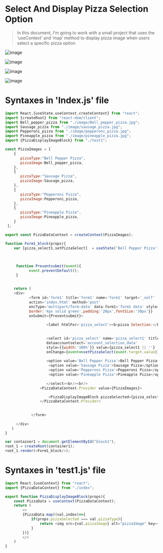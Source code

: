 # Select And Display Pizza Selection Option

> In this document, I’m going to work with a small project that uses the ‘useContext’ and ‘map’ method to display pizza image when users select a specific pizza option

![image](https://user-images.githubusercontent.com/82598726/176490266-6715a5d5-7850-4411-a6c0-6a6b2679bfeb.png)

![image](https://user-images.githubusercontent.com/82598726/176490299-ffa8292c-50b9-4f02-b130-89077e212058.png)

![image](https://user-images.githubusercontent.com/82598726/176490325-7fb31567-19a5-41d4-9ac2-b4321d662b2e.png)

![image](https://user-images.githubusercontent.com/82598726/176490349-b08fadc5-5863-4fd0-9241-0ebf622ddb7b.png)


# Syntaxes in 'Index.js' file

```javascript
import React,{useState,useContext,createContext} from "react";
import {createRoot} from "react-dom/client";
import Bell_pepper_pizza from "./image/Bell_pepper_pizza.jpg";
import Sausage_pizza from "./image/sausage_pizza.jpg";
import Pepperoni_pizza from "./image/pepperoni_pizza.jpg";
import Pineapple_pizza from "./image/pineapple_pizza.jpg";    
import {PizzaDisplayImageBlock} from "./test1";

const PizzaImages = [
    {
       pizzaType:"Bell Pepper Pizza",
       pizzaImage:Bell_pepper_pizza,
    },
    {
       pizzaType:"Sausage Pizza",
       pizzaImage:Sausage_pizza,
    },
    {
       pizzaType:"Pepperoni Pizza",
       pizzaImage:Pepperoni_pizza,
    },
    {
       pizzaType:"Pineapple Pizza",
       pizzaImage:Pineapple_pizza,
    }
 ];

export const PizzaDataContext = createContext(PizzaImages);

function Form1_block(props){
    var [pizza_select1,setPizzaSelect]  = useState('Bell Pepper Pizza');
    
    
    
     function Preventsubmit(event){
           event.preventDefault();
     }
    
    
    return (
    <div>
           <form id='form1' title='form1' name='form1' target='_self'
           action='index.html' method='post'   
           encType='multipart/form-data' data-form1='form1 data' style={{width:'600px',
           border:'4px solid green',padding:'20px',fontSize:'30px'}}
           onSubmit={Preventsubmit}>
    
                   <label htmlFor='pizza_select'><b>pizza Selection:</b></label>
    
    
                   <select id='pizza_select' name='pizza_select1' title='pizza_selection' 
                   dataaccountselect='account_selection_data' 
                   style={{width:'100%'}} value={pizza_select1 || ''} 
                   onChange={event=>setPizzaSelect(event.target.value)}>
                   
                   <option value='Bell Pepper Pizza'>Bell Pepper Pizza</option>
                    <option value='Sausage Pizza'>Sausage Pizza</option>
                    <option value='Pepperoni Pizza'>Pepperoni Pizza</option>
                    <option value='Pineapple Pizza'>Pineapple Pizza</option> 
    
                   </select><br/><br/>
                <PizzaDataContext.Provider value={PizzaImages}>

                    <PizzaDisplayImageBlock pizzaSelected={pizza_select1}/>
                </PizzaDataContext.Provider>
                 
    
            </form>
    
     </div>
   )
}

var container1 = document.getElementById("block1"),
root_1 = createRoot(container1);
root_1.render(<Form1_block/>);


```

# Syntaxes in 'test1.js' file

```javascript
import React,{useContext} from "react";
import {PizzaDataContext} from "./index";

export function PizzaDisplayImageBlock(props){
    const PizzaData = useContext(PizzaDataContext);
    return (
        <>
        {PizzaData.map((val,index)=>{
            if(props.pizzaSelected === val.pizzaType){
                return <img src={val.pizzaImage} alt="pizzaImage" key={index} width="100%" height="400px"/>
            }
        })}
        </>
    )
}

```
